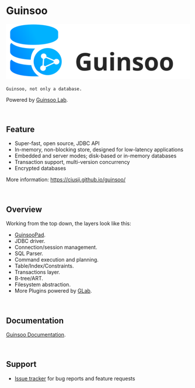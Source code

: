 # Guinsoo

![logo](public/guinsoo-app.svg)

`Guinsoo, not only a database.`

Powered by [Guinsoo Lab](https://guinsoolab.github.io/glab/).

<br/>

## Feature

* Super-fast, open source, JDBC API
* In-memory, non-blocking store, designed for low-latency applications
* Embedded and server modes; disk-based or in-memory databases
* Transaction support, multi-version concurrency
* Encrypted databases

More information: https://ciusji.github.io/guinsoo/

<br>

## Overview

Working from the top down, the layers look like this:

* [GuinsooPad](https://guinsoolab.github.io/guinsoopad/).
* JDBC driver.
* Connection/session management.
* SQL Parser.
* Command execution and planning.
* Table/Index/Constraints.
* Transactions layer.
* B-tree/ART.
* Filesystem abstraction.
* More Plugins powered by [GLab](https://guinsoolab.github.io/glab/).

<br>

## Documentation

[Guinsoo Documentation](https://ciusji.github.io/guinsoo/).

<br>

## Support

* [Issue tracker](https://github.com/ciusji/guinsoo/issues) for bug reports and feature requests